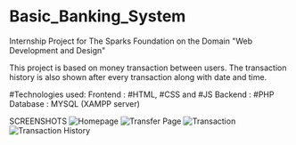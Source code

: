 # Basic_Banking_System
Internship Project for The Sparks Foundation on the Domain "Web Development and Design" 

This project is based on money transaction between users. The transaction history is also shown after every transaction along with date and time.

#Technologies used:
Frontend : #HTML, #CSS and #JS
Backend : #PHP 
Database  : MYSQL (XAMPP server)

SCREENSHOTS
![Homepage](https://user-images.githubusercontent.com/98101293/150369228-b21491e1-cd1b-4c22-ab42-01ae03c4eb65.png)
![Transfer Page](https://user-images.githubusercontent.com/98101293/150369236-25be8c49-961d-4282-b950-a6d06d66d72f.png)
![Transaction](https://user-images.githubusercontent.com/98101293/150369348-1c630152-877c-447c-b14c-06f3b11773c3.png)
![Transaction History](https://user-images.githubusercontent.com/98101293/150369354-6fa292e7-2588-4d06-85b3-bc0edeba6b0a.png)

